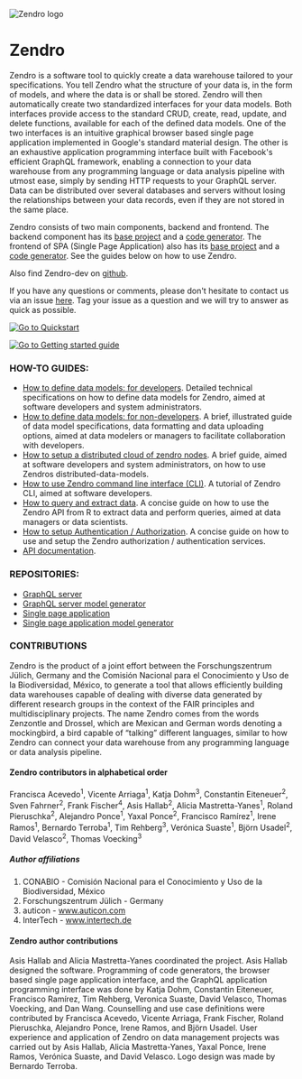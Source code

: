 
![Zendro logo](figures/Zendro_logo_horizontal.png)

# Zendro

Zendro is a software tool to quickly create a data warehouse tailored to your specifications. You tell Zendro what the structure of your data is, in the form of models, and where the data is or shall be stored. Zendro will then automatically create two standardized interfaces for your data models. Both interfaces provide access to the standard CRUD, create, read, update, and delete functions, available for each of the defined data models. One of the two interfaces is an intuitive graphical browser based single page application implemented in Google's standard material design. The other is an exhaustive application programming interface built with Facebook's efficient GraphQL framework, enabling a connection to your data warehouse from any programming language or data analysis pipeline with utmost ease, simply by sending HTTP requests to your GraphQL server. Data can be distributed over several databases and servers without losing the relationships between your data records, even if they are not stored in the same place.

Zendro consists of two main components, backend and frontend. The backend component has its [base project](https://github.com/ScienceDb/graphql-server) and a [code generator](https://github.com/ScienceDb/graphql-server-model-codegen). The frontend of SPA (Single Page Application) also has its [base project](https://github.com/ScienceDb/single-page-app) and a [code generator](https://github.com/ScienceDb/single-page-app-codegen).
See the guides below on how to use Zendro.

Also find Zendro-dev on [github](https://github.com/Zendro-dev).  

If you have any questions or comments, please don't hesitate to contact us via an issue [here](https://github.com/Zendro-dev/Zendro-dev.github.io/issues). Tag your issue as a question and we will try to answer as quick as possible.

[![Go to Quickstart](./figures/quick.png)](https://github.com/Zendro-dev/Zendro-dev.github.io/blob/master/quickstart.md)

[![Go to Getting started guide](./figures/gettingstarted.png)](https://github.com/Zendro-dev/Zendro-dev.github.io/blob/master/setup_root.md)


### HOW-TO GUIDES:
* [How to define data models: for developers](setup_data_scheme.md). Detailed technical specifications on how to define data models for Zendro, aimed at software developers and system administrators.
* [How to define data models: for non-developers](non-developer_documentation.md). A brief, illustrated guide of data model specifications, data formatting and data uploading options, aimed at data modelers or managers to facilitate collaboration with developers.
* [How to setup a distributed cloud of zendro nodes](ddm.md). A brief guide, aimed at software developers and system administrators, on how to use Zendros distributed-data-models.
* [How to use Zendro command line interface (CLI)](zendro_cli.md). A tutorial of Zendro CLI, aimed at software developers.
* [How to query and extract data](fromGraphQlToR.html). A concise guide on how to use the Zendro API from R to extract data and perform queries, aimed at data managers or data scientists.
* [How to setup Authentication / Authorization](oauth.md). A concise guide on how to use and setup the Zendro authorization / authentication services.
* [API documentation](api_root.md).

### REPOSITORIES:

* [GraphQL server](https://github.com/ScienceDb/graphql-server)
* [GraphQL server model generator](https://github.com/ScienceDb/graphql-server-model-codegen)
* [Single page application](https://github.com/ScienceDb/single-page-app)
* [Single page application model generator](https://github.com/ScienceDb/single-page-app-codegen)

### CONTRIBUTIONS
Zendro is the product of a joint effort between the Forschungszentrum Jülich, Germany and the Comisión Nacional para el Conocimiento y Uso de la Biodiversidad, México, to generate a tool that allows efficiently building data warehouses capable of dealing with diverse data generated by different research groups in the context of the FAIR principles and multidisciplinary projects. The name Zendro comes from the words Zenzontle and Drossel, which are Mexican and German words denoting a mockingbird, a bird capable of “talking” different languages, similar to how Zendro can connect your data warehouse from any programming language or data analysis pipeline.

#### Zendro contributors in alphabetical order
Francisca Acevedo<sup>1</sup>, Vicente Arriaga<sup>1</sup>, Katja Dohm<sup>3</sup>, Constantin Eiteneuer<sup>2</sup>, Sven Fahrner<sup>2</sup>, Frank Fischer<sup>4</sup>, Asis Hallab<sup>2</sup>, Alicia Mastretta-Yanes<sup>1</sup>, Roland Pieruschka<sup>2</sup>, Alejandro Ponce<sup>1</sup>, Yaxal Ponce<sup>2</sup>, Francisco Ramírez<sup>1</sup>, Irene Ramos<sup>1</sup>, Bernardo Terroba<sup>1</sup>, Tim Rehberg<sup>3</sup>, Verónica Suaste<sup>1</sup>, Björn Usadel<sup>2</sup>, David Velasco<sup>2</sup>, Thomas Voecking<sup>3</sup>

##### Author affiliations
1. CONABIO - Comisión Nacional para el Conocimiento y Uso de la Biodiversidad, México
2. Forschungszentrum Jülich - Germany
3. auticon - www.auticon.com
4. InterTech - www.intertech.de

#### Zendro author contributions
Asis Hallab and Alicia Mastretta-Yanes coordinated the project. Asis Hallab designed the software. Programming of code generators, the browser based single page application interface, and the GraphQL application programming interface was done by Katja Dohm, Constantin Eiteneuer, Francisco Ramírez, Tim Rehberg, Veronica Suaste, David Velasco, Thomas Voecking, and Dan Wang. Counselling and use case definitions were contributed by Francisca Acevedo, Vicente Arriaga, Frank Fischer, Roland Pieruschka, Alejandro Ponce, Irene Ramos, and Björn Usadel. User experience and application of Zendro on data management projects was carried out by Asis Hallab, Alicia Mastretta-Yanes, Yaxal Ponce, Irene Ramos, Verónica Suaste, and David Velasco. Logo design was made by Bernardo Terroba.
